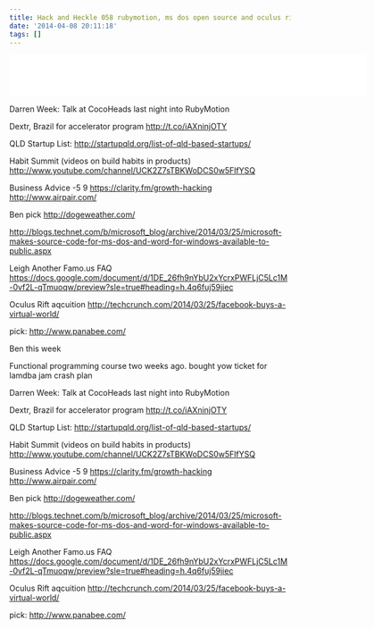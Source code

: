 ```yaml
---
title: Hack and Heckle 058 rubymotion, ms dos open source and oculus rift
date: '2014-04-08 20:11:18'
tags: []
---
```


<iframe style="border: none" src="//html5-player.libsyn.com/embed/episode/id/2769576/height/75/width/640/theme/standard/direction/no/autoplay/no/autonext/no/thumbnail/no/preload/no/no_addthis/no/" height="75" width="640" scrolling="no"  allowfullscreen webkitallowfullscreen mozallowfullscreen oallowfullscreen msallowfullscreen></iframe>
<!--more-->

Darren Week:
Talk at CocoHeads last night into RubyMotion

Dextr, Brazil for accelerator program
http://t.co/iAXninjOTY

QLD Startup List:
http://startupqld.org/list-of-qld-based-startups/

Habit Summit (videos on build habits in products)
http://www.youtube.com/channel/UCK2Z7sTBKWoDCS0w5FlfYSQ

Business Advice -5 9
https://clarity.fm/growth-hacking
http://www.airpair.com/

Ben pick
http://dogeweather.com/

http://blogs.technet.com/b/microsoft_blog/archive/2014/03/25/microsoft-makes-source-code-for-ms-dos-and-word-for-windows-available-to-public.aspx

Leigh
Another Famo.us FAQ
https://docs.google.com/document/d/1DE_26fh9nYbU2xYcrxPWFLjC5Lc1M-0vf2L-qTmuoqw/preview?sle=true#heading=h.4q6fuj59jiec

Oculus Rift aqcuition
http://techcrunch.com/2014/03/25/facebook-buys-a-virtual-world/

pick:
http://www.panabee.com/


Ben this week

Functional programming course two weeks ago.
bought yow ticket for lamdba jam
crash plan


Darren Week:
Talk at CocoHeads last night into RubyMotion

Dextr, Brazil for accelerator program
http://t.co/iAXninjOTY

QLD Startup List:
http://startupqld.org/list-of-qld-based-startups/

Habit Summit (videos on build habits in products)
http://www.youtube.com/channel/UCK2Z7sTBKWoDCS0w5FlfYSQ

Business Advice -5 9
https://clarity.fm/growth-hacking
http://www.airpair.com/

Ben pick
http://dogeweather.com/

http://blogs.technet.com/b/microsoft_blog/archive/2014/03/25/microsoft-makes-source-code-for-ms-dos-and-word-for-windows-available-to-public.aspx

Leigh
Another Famo.us FAQ
https://docs.google.com/document/d/1DE_26fh9nYbU2xYcrxPWFLjC5Lc1M-0vf2L-qTmuoqw/preview?sle=true#heading=h.4q6fuj59jiec

Oculus Rift aqcuition
http://techcrunch.com/2014/03/25/facebook-buys-a-virtual-world/

pick:
http://www.panabee.com/



